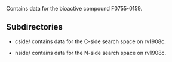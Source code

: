 Contains data for the bioactive compound F0755-0159.

## Subdirectories

- cside/ contains data for the C-side search space on rv1908c.

- nside/ contains data for the N-side search space on rv1908c.

